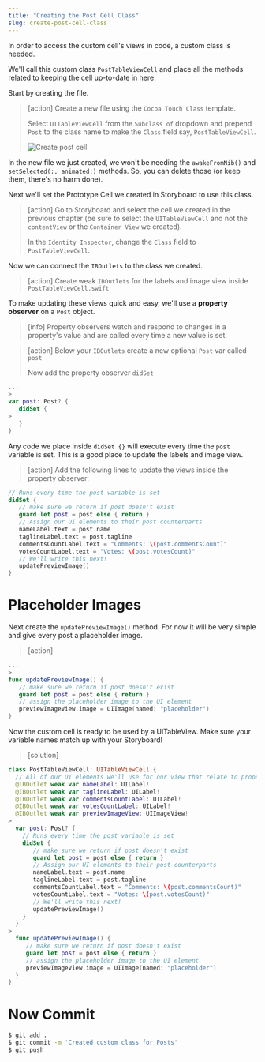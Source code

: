 ```yaml
---
title: "Creating the Post Cell Class"
slug: create-post-cell-class
---
```


In order to access the custom cell's views in code, a custom class is needed.

We'll call this custom class `PostTableViewCell` and place all the methods related to keeping the cell up-to-date in here.

Start by creating the file.

> [action]
> Create a new file using the `Cocoa Touch Class` template.
>
> Select `UITableViewCell` from the `Subclass of` dropdown and prepend `Post` to the class name to make the `Class` field say, `PostTableViewCell`.
>
> ![Create post cell](assets/post-table-view-cell.png)

In the new file we just created, we won't be needing the `awakeFromNib()` and `setSelected(:, animated:)` methods. So, you can delete those (or keep them, there's no harm done).

Next we'll set the Prototype Cell we created in Storyboard to use this class.

> [action]
> Go to Storyboard and select the cell we created in the previous chapter (be sure to select the `UITableViewCell` and not the `contentView` or the `Container View` we created).
>
> In the `Identity Inspector`, change the `Class` field to `PostTableViewCell`.

Now we can connect the `IBOutlets` to the class we created.

> [action]
> Create weak `IBOutlets` for the labels and image view inside `PostTableViewCell.swift`

To make updating these views quick and easy, we'll use a **property observer** on a `Post` object.

> [info]
> Property observers watch and respond to changes in a property's value and are called every time a new value is set.

<!-- -->

> [action]
> Below your `IBOutlets` create a new optional `Post` var called `post`
>
> Now add the property observer `didSet`
>
```swift
...
>
var post: Post? {
   didSet {
>
   }
}
```

Any code we place inside `didSet {}` will execute every time the `post` variable is set. This is a good place to update the labels and image view.

> [action]
> Add the following lines to update the views inside the property observer:
>
```swift
// Runs every time the post variable is set
didSet {
   // make sure we return if post doesn't exist
   guard let post = post else { return }
   // Assign our UI elements to their post counterparts
   nameLabel.text = post.name
   taglineLabel.text = post.tagline
   commentsCountLabel.text = "Comments: \(post.commentsCount)"
   votesCountLabel.text = "Votes: \(post.votesCount)"
   // We'll write this next!
   updatePreviewImage()
}
```

# Placeholder Images

Next create the `updatePreviewImage()` method. For now it will be very simple and give every post a placeholder image.

> [action]
>
```swift
...
>
func updatePreviewImage() {
   // make sure we return if post doesn't exist
   guard let post = post else { return }
   // assign the placeholder image to the UI element
   previewImageView.image = UIImage(named: "placeholder")
}
```

Now the custom cell is ready to be used by a UITableView. Make sure your variable names match up with your Storyboard!

> [solution]
>
```swift
class PostTableViewCell: UITableViewCell {
  // All of our UI elements we'll use for our view that relate to properties of a post
  @IBOutlet weak var nameLabel: UILabel!
  @IBOutlet weak var taglineLabel: UILabel!
  @IBOutlet weak var commentsCountLabel: UILabel!
  @IBOutlet weak var votesCountLabel: UILabel!
  @IBOutlet weak var previewImageView: UIImageView!
>    
  var post: Post? {
    // Runs every time the post variable is set
    didSet {
       // make sure we return if post doesn't exist
       guard let post = post else { return }
       // Assign our UI elements to their post counterparts
       nameLabel.text = post.name
       taglineLabel.text = post.tagline
       commentsCountLabel.text = "Comments: \(post.commentsCount)"
       votesCountLabel.text = "Votes: \(post.votesCount)"
       // We'll write this next!
       updatePreviewImage()
    }
  }
>
  func updatePreviewImage() {
     // make sure we return if post doesn't exist
     guard let post = post else { return }
     // assign the placeholder image to the UI element
     previewImageView.image = UIImage(named: "placeholder")
  }
}
```

# Now Commit

```bash
$ git add .
$ git commit -m 'Created custom class for Posts'
$ git push
```
